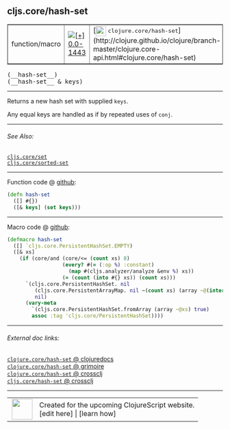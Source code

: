 ## cljs.core/hash-set



 <table border="1">
<tr>
<td>function/macro</td>
<td><a href="https://github.com/cljsinfo/cljs-api-docs/tree/0.0-1443"><img valign="middle" alt="[+] 0.0-1443" title="Added in 0.0-1443" src="https://img.shields.io/badge/+-0.0--1443-lightgrey.svg"></a> </td>
<td>
[<img height="24px" valign="middle" src="http://i.imgur.com/1GjPKvB.png"> <samp>clojure.core/hash-set</samp>](http://clojure.github.io/clojure/branch-master/clojure.core-api.html#clojure.core/hash-set)
</td>
</tr>
</table>


 <samp>
(__hash-set__)<br>
</samp>
 <samp>
(__hash-set__ & keys)<br>
</samp>

---

Returns a new hash set with supplied `keys`.

Any equal keys are handled as if by repeated uses of `conj`.



---


###### See Also:

[`cljs.core/set`](../cljs.core/set.md)<br>
[`cljs.core/sorted-set`](../cljs.core/sorted-set.md)<br>

---




Function code @ [github](https://github.com/clojure/clojurescript/blob/r2261/src/cljs/cljs/core.cljs#L6587-L6589):

```clj
(defn hash-set
  ([] #{})
  ([& keys] (set keys)))
```

<!--
Repo - tag - source tree - lines:

 <pre>
clojurescript @ r2261
└── src
    └── cljs
        └── cljs
            └── <ins>[core.cljs:6587-6589](https://github.com/clojure/clojurescript/blob/r2261/src/cljs/cljs/core.cljs#L6587-L6589)</ins>
</pre>

-->

---

Macro code @ [github](https://github.com/clojure/clojurescript/blob/r2261/src/clj/cljs/core.clj#L1429-L1441):

```clj
(defmacro hash-set
  ([] `cljs.core.PersistentHashSet.EMPTY)
  ([& xs]
    (if (core/and (core/<= (count xs) 8)
                  (every? #(= (:op %) :constant)
                    (map #(cljs.analyzer/analyze &env %) xs))
                  (= (count (into #{} xs)) (count xs)))
      `(cljs.core.PersistentHashSet. nil
         (cljs.core.PersistentArrayMap. nil ~(count xs) (array ~@(interleave xs (repeat nil))) nil)
         nil)
      (vary-meta
        `(cljs.core.PersistentHashSet.fromArray (array ~@xs) true)
        assoc :tag 'cljs.core/PersistentHashSet))))
```

<!--
Repo - tag - source tree - lines:

 <pre>
clojurescript @ r2261
└── src
    └── clj
        └── cljs
            └── <ins>[core.clj:1429-1441](https://github.com/clojure/clojurescript/blob/r2261/src/clj/cljs/core.clj#L1429-L1441)</ins>
</pre>
-->

---


###### External doc links:

[`clojure.core/hash-set` @ clojuredocs](http://clojuredocs.org/clojure.core/hash-set)<br>
[`clojure.core/hash-set` @ grimoire](http://conj.io/store/v1/org.clojure/clojure/1.7.0-beta3/clj/clojure.core/hash-set/)<br>
[`clojure.core/hash-set` @ crossclj](http://crossclj.info/fun/clojure.core/hash-set.html)<br>
[`cljs.core/hash-set` @ crossclj](http://crossclj.info/fun/cljs.core.cljs/hash-set.html)<br>

---

 <table>
<tr><td>
<img valign="middle" align="right" width="48px" src="http://i.imgur.com/Hi20huC.png">
</td><td>
Created for the upcoming ClojureScript website.<br>
[edit here] | [learn how]
</td></tr></table>

[edit here]:https://github.com/cljsinfo/cljs-api-docs/blob/master/cljsdoc/cljs.core/hash-set.cljsdoc
[learn how]:https://github.com/cljsinfo/cljs-api-docs/wiki/cljsdoc-files

<!--

This information was too distracting to show to readers, but I'll leave it
commented here since it is helpful to:

- pretty-print the data used to generate this document
- and show how to retrieve that data



The API data for this symbol:

```clj
{:description "Returns a new hash set with supplied `keys`.\n\nAny equal keys are handled as if by repeated uses of `conj`.",
 :ns "cljs.core",
 :name "hash-set",
 :signature ["[]" "[& keys]"],
 :history [["+" "0.0-1443"]],
 :type "function/macro",
 :related ["cljs.core/set" "cljs.core/sorted-set"],
 :full-name-encode "cljs.core/hash-set",
 :source {:code "(defn hash-set\n  ([] #{})\n  ([& keys] (set keys)))",
          :title "Function code",
          :repo "clojurescript",
          :tag "r2261",
          :filename "src/cljs/cljs/core.cljs",
          :lines [6587 6589]},
 :extra-sources [{:code "(defmacro hash-set\n  ([] `cljs.core.PersistentHashSet.EMPTY)\n  ([& xs]\n    (if (core/and (core/<= (count xs) 8)\n                  (every? #(= (:op %) :constant)\n                    (map #(cljs.analyzer/analyze &env %) xs))\n                  (= (count (into #{} xs)) (count xs)))\n      `(cljs.core.PersistentHashSet. nil\n         (cljs.core.PersistentArrayMap. nil ~(count xs) (array ~@(interleave xs (repeat nil))) nil)\n         nil)\n      (vary-meta\n        `(cljs.core.PersistentHashSet.fromArray (array ~@xs) true)\n        assoc :tag 'cljs.core/PersistentHashSet))))",
                  :title "Macro code",
                  :repo "clojurescript",
                  :tag "r2261",
                  :filename "src/clj/cljs/core.clj",
                  :lines [1429 1441]}],
 :full-name "cljs.core/hash-set",
 :clj-symbol "clojure.core/hash-set"}

```

Retrieve the API data for this symbol:

```clj
;; from Clojure REPL
(require '[clojure.edn :as edn])
(-> (slurp "https://raw.githubusercontent.com/cljsinfo/cljs-api-docs/catalog/cljs-api.edn")
    (edn/read-string)
    (get-in [:symbols "cljs.core/hash-set"]))
```

-->
